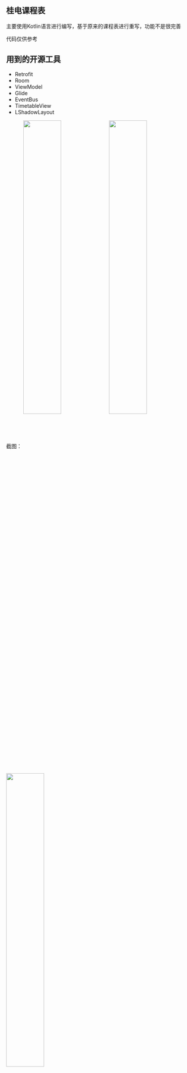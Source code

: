 ## 桂电课程表
主要使用Kotlin语言进行编写，基于原来的课程表进行重写，功能不是很完善


代码仅供参考


## 用到的开源工具

- Retrofit
- Room
- ViewModel
- Glide
- EventBus
- TimetableView
- LShadowLayout


截图：
 <img src="./Screenshots/m1.png" width = "45%" height = "45%" alt="" align=center />
 <img src="./Screenshots/l1.png" width = "45%" height = "45%" alt="" align=center />
 <img src="./Screenshots/d1.png" width = "45%" height = "45%" alt="" align=center />
